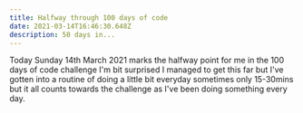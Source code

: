 ```yaml
---
title: Halfway through 100 days of code
date: 2021-03-14T16:46:30.648Z
description: 50 days in...
---
```

Today Sunday 14th March 2021 marks the halfway point for me in the 100 days of code challenge I'm bit surprised I managed to get this far but I've gotten into a routine of doing a little bit everyday sometimes only 15-30mins but it all counts towards the challenge as I've been doing something every day.